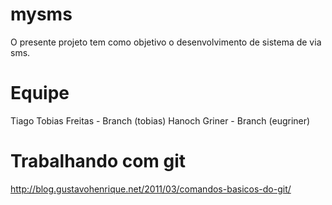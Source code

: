mysms
=====

O presente projeto tem como objetivo o desenvolvimento de sistema de via sms.



Equipe
======

Tiago Tobias Freitas - Branch (tobias)
Hanoch Griner - Branch (eugriner)



Trabalhando com git
======

http://blog.gustavohenrique.net/2011/03/comandos-basicos-do-git/
